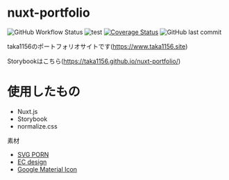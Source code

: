 # nuxt-portfolio

![GitHub Workflow Status](https://img.shields.io/github/actions/workflow/status/taka1156/nuxt-portfolio/main.yml?branch=master) ![test](https://github.com/taka1156/nuxt-portoflio/workflows/test/badge.svg?branch=add%2Fgithub-actions) [![Coverage Status](https://coveralls.io/repos/github/taka1156/nuxt-portfolio/badge.svg?branch=master)](https://coveralls.io/github/taka1156/nuxt-portfolio) ![GitHub last commit](https://img.shields.io/github/last-commit/taka1156/nuxt-portoflio)

taka1156のポートフォリオサイトです(https://www.taka1156.site)

Storybookはこちら(https://taka1156.github.io/nuxt-portfolio/)

# 使用したもの
- Nuxt.js
- Storybook
- normalize.css

素材

- [SVG PORN](https://svgporn.com/)
- [EC design](http://design-ec.com)
- [Google Material Icon](https://material.io/resources/icons/?style=baseline)
